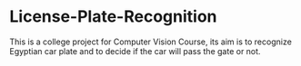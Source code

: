 # License-Plate-Recognition
This is a college project for Computer Vision Course, its aim is to recognize Egyptian car plate and to decide if the car will pass the gate or not.
